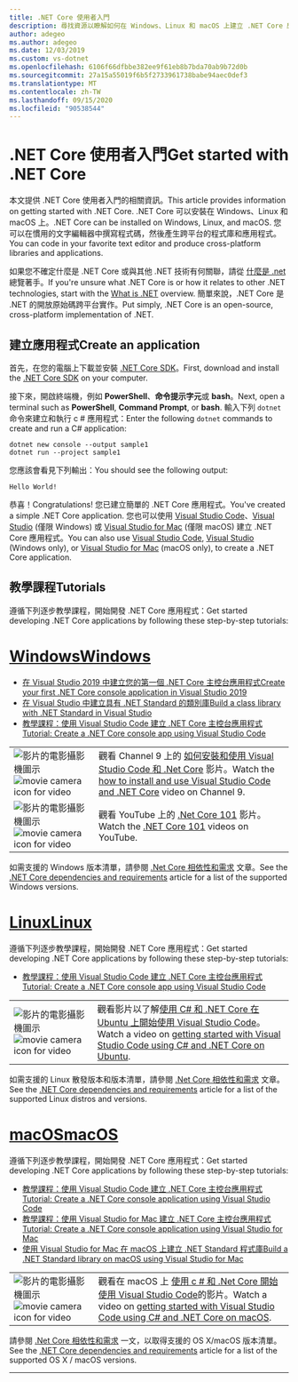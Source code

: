 ```yaml
---
title: .NET Core 使用者入門
description: 尋找資源以瞭解如何在 Windows、Linux 和 macOS 上建立 .NET Core 應用程式。
author: adegeo
ms.author: adegeo
ms.date: 12/03/2019
ms.custom: vs-dotnet
ms.openlocfilehash: 6106f66dfbbe382ee9f61eb8b7bda70ab9b72d0b
ms.sourcegitcommit: 27a15a55019f6b5f2733961738babe94aec0def3
ms.translationtype: MT
ms.contentlocale: zh-TW
ms.lasthandoff: 09/15/2020
ms.locfileid: "90538544"
---
```

# <a name="get-started-with-net-core"></a><span data-ttu-id="d5871-103">.NET Core 使用者入門</span><span class="sxs-lookup"><span data-stu-id="d5871-103">Get started with .NET Core</span></span>

<span data-ttu-id="d5871-104">本文提供 .NET Core 使用者入門的相關資訊。</span><span class="sxs-lookup"><span data-stu-id="d5871-104">This article provides information on getting started with .NET Core.</span></span> <span data-ttu-id="d5871-105">.NET Core 可以安裝在 Windows、Linux 和 macOS 上。</span><span class="sxs-lookup"><span data-stu-id="d5871-105">.NET Core can be installed on Windows, Linux, and macOS.</span></span> <span data-ttu-id="d5871-106">您可以在慣用的文字編輯器中撰寫程式碼，然後產生跨平台的程式庫和應用程式。</span><span class="sxs-lookup"><span data-stu-id="d5871-106">You can code in your favorite text editor and produce cross-platform libraries and applications.</span></span>

<span data-ttu-id="d5871-107">如果您不確定什麼是 .NET Core 或與其他 .NET 技術有何關聯，請從 [什麼是 .net](https://dotnet.microsoft.com/learn/dotnet/what-is-dotnet) 總覽著手。</span><span class="sxs-lookup"><span data-stu-id="d5871-107">If you're unsure what .NET Core is or how it relates to other .NET technologies, start with the [What is .NET](https://dotnet.microsoft.com/learn/dotnet/what-is-dotnet) overview.</span></span> <span data-ttu-id="d5871-108">簡單來說，.NET Core 是 .NET 的開放原始碼跨平台實作。</span><span class="sxs-lookup"><span data-stu-id="d5871-108">Put simply, .NET Core is an open-source, cross-platform implementation of .NET.</span></span>

## <a name="create-an-application"></a><span data-ttu-id="d5871-109">建立應用程式</span><span class="sxs-lookup"><span data-stu-id="d5871-109">Create an application</span></span>

<span data-ttu-id="d5871-110">首先，在您的電腦上下載並安裝 [.NET Core SDK](https://dotnet.microsoft.com/download)。</span><span class="sxs-lookup"><span data-stu-id="d5871-110">First, download and install the [.NET Core SDK](https://dotnet.microsoft.com/download) on your computer.</span></span>

<span data-ttu-id="d5871-111">接下來，開啟終端機，例如 **PowerShell**、**命令提示字元**或 **bash**。</span><span class="sxs-lookup"><span data-stu-id="d5871-111">Next, open a terminal such as **PowerShell**, **Command Prompt**, or **bash**.</span></span> <span data-ttu-id="d5871-112">輸入下列 `dotnet` 命令來建立和執行 c # 應用程式：</span><span class="sxs-lookup"><span data-stu-id="d5871-112">Enter the following `dotnet` commands to create and run a C# application:</span></span>

```dotnetcli
dotnet new console --output sample1
dotnet run --project sample1
```

<span data-ttu-id="d5871-113">您應該會看見下列輸出：</span><span class="sxs-lookup"><span data-stu-id="d5871-113">You should see the following output:</span></span>

```console
Hello World!
```

<span data-ttu-id="d5871-114">恭喜！</span><span class="sxs-lookup"><span data-stu-id="d5871-114">Congratulations!</span></span> <span data-ttu-id="d5871-115">您已建立簡單的 .NET Core 應用程式。</span><span class="sxs-lookup"><span data-stu-id="d5871-115">You've created a simple .NET Core application.</span></span> <span data-ttu-id="d5871-116">您也可以使用 [Visual Studio Code](./tutorials/with-visual-studio-code.md)、[Visual Studio](./tutorials/with-visual-studio.md) (僅限 Windows) 或 [Visual Studio for Mac](tutorials/with-visual-studio-mac.md) (僅限 macOS) 建立 .NET Core 應用程式。</span><span class="sxs-lookup"><span data-stu-id="d5871-116">You can also use [Visual Studio Code](./tutorials/with-visual-studio-code.md), [Visual Studio](./tutorials/with-visual-studio.md) (Windows only), or [Visual Studio for Mac](tutorials/with-visual-studio-mac.md) (macOS only), to create a .NET Core application.</span></span>

## <a name="tutorials"></a><span data-ttu-id="d5871-117">教學課程</span><span class="sxs-lookup"><span data-stu-id="d5871-117">Tutorials</span></span>

<span data-ttu-id="d5871-118">遵循下列逐步教學課程，開始開發 .NET Core 應用程式：</span><span class="sxs-lookup"><span data-stu-id="d5871-118">Get started developing .NET Core applications by following these step-by-step tutorials:</span></span>

<!-- markdownlint-disable MD025 -->

# <a name="windows"></a>[<span data-ttu-id="d5871-119">Windows</span><span class="sxs-lookup"><span data-stu-id="d5871-119">Windows</span></span>](#tab/windows)

- [<span data-ttu-id="d5871-120">在 Visual Studio 2019 中建立您的第一個 .NET Core 主控台應用程式</span><span class="sxs-lookup"><span data-stu-id="d5871-120">Create your first .NET Core console application in Visual Studio 2019</span></span>](./tutorials/with-visual-studio.md)
- [<span data-ttu-id="d5871-121">在 Visual Studio 中建立具有 .NET Standard 的類別庫</span><span class="sxs-lookup"><span data-stu-id="d5871-121">Build a class library with .NET Standard in Visual Studio</span></span>](./tutorials/library-with-visual-studio.md)
- [<span data-ttu-id="d5871-122">教學課程：使用 Visual Studio Code 建立 .NET Core 主控台應用程式</span><span class="sxs-lookup"><span data-stu-id="d5871-122">Tutorial: Create a .NET Core console app using Visual Studio Code</span></span>](tutorials/with-visual-studio-code.md)

|   |   |
|---|---|
| <span data-ttu-id="d5871-123">![影片的電影攝影機圖示](./media/video-icon.png "觀看影片")</span><span class="sxs-lookup"><span data-stu-id="d5871-123">![movie camera icon for video](./media/video-icon.png "Watch a video")</span></span> | <span data-ttu-id="d5871-124">觀看 Channel 9 上的 [如何安裝和使用 Visual Studio Code 和 .Net Core](https://channel9.msdn.com/Blogs/dotnet/Get-started-with-VS-Code-using-CSharp-and-NET-Core/) 影片。</span><span class="sxs-lookup"><span data-stu-id="d5871-124">Watch the [how to install and use Visual Studio Code and .NET Core](https://channel9.msdn.com/Blogs/dotnet/Get-started-with-VS-Code-using-CSharp-and-NET-Core/) video on Channel 9.</span></span> |
| <span data-ttu-id="d5871-125">![影片的電影攝影機圖示](./media/video-icon.png "觀看影片")</span><span class="sxs-lookup"><span data-stu-id="d5871-125">![movie camera icon for video](./media/video-icon.png "Watch a video")</span></span> | <span data-ttu-id="d5871-126">觀看 YouTube 上的 [.Net Core 101](https://www.youtube.com/playlist?list=PLdo4fOcmZ0oWoazjhXQzBKMrFuArxpW80) 影片。</span><span class="sxs-lookup"><span data-stu-id="d5871-126">Watch the [.NET Core 101](https://www.youtube.com/playlist?list=PLdo4fOcmZ0oWoazjhXQzBKMrFuArxpW80) videos on YouTube.</span></span> |

<span data-ttu-id="d5871-127">如需支援的 Windows 版本清單，請參閱 [.Net Core 相依性和需求](./install/windows.md) 文章。</span><span class="sxs-lookup"><span data-stu-id="d5871-127">See the [.NET Core dependencies and requirements](./install/windows.md) article for a list of the supported Windows versions.</span></span>

# <a name="linux"></a>[<span data-ttu-id="d5871-128">Linux</span><span class="sxs-lookup"><span data-stu-id="d5871-128">Linux</span></span>](#tab/linux)

<span data-ttu-id="d5871-129">遵循下列逐步教學課程，開始開發 .NET Core 應用程式：</span><span class="sxs-lookup"><span data-stu-id="d5871-129">Get started developing .NET Core applications by following these step-by-step tutorials:</span></span>

- [<span data-ttu-id="d5871-130">教學課程：使用 Visual Studio Code 建立 .NET Core 主控台應用程式</span><span class="sxs-lookup"><span data-stu-id="d5871-130">Tutorial: Create a .NET Core console app using Visual Studio Code</span></span>](tutorials/with-visual-studio-code.md)

|   |   |
|---|---|
| <span data-ttu-id="d5871-131">![影片的電影攝影機圖示](./media/video-icon.png "觀看影片")</span><span class="sxs-lookup"><span data-stu-id="d5871-131">![movie camera icon for video](./media/video-icon.png "Watch a video")</span></span> | <span data-ttu-id="d5871-132">觀看影片以了解[使用 C# 和 .NET Core 在 Ubuntu 上開始使用 Visual Studio Code](https://channel9.msdn.com/Blogs/dotnet/Get-started-with-VS-Code-Csharp-dotnet-Core-Ubuntu)。</span><span class="sxs-lookup"><span data-stu-id="d5871-132">Watch a video on [getting started with Visual Studio Code using C# and .NET Core on Ubuntu](https://channel9.msdn.com/Blogs/dotnet/Get-started-with-VS-Code-Csharp-dotnet-Core-Ubuntu).</span></span> |

<span data-ttu-id="d5871-133">如需支援的 Linux 散發版本和版本清單，請參閱 [.Net Core 相依性和需求](./install/linux.md) 文章。</span><span class="sxs-lookup"><span data-stu-id="d5871-133">See the [.NET Core dependencies and requirements](./install/linux.md) article for a list of the supported Linux distros and versions.</span></span>

# <a name="macos"></a>[<span data-ttu-id="d5871-134">macOS</span><span class="sxs-lookup"><span data-stu-id="d5871-134">macOS</span></span>](#tab/macos)

<span data-ttu-id="d5871-135">遵循下列逐步教學課程，開始開發 .NET Core 應用程式：</span><span class="sxs-lookup"><span data-stu-id="d5871-135">Get started developing .NET Core applications by following these step-by-step tutorials:</span></span>

- [<span data-ttu-id="d5871-136">教學課程：使用 Visual Studio Code 建立 .NET Core 主控台應用程式</span><span class="sxs-lookup"><span data-stu-id="d5871-136">Tutorial: Create a .NET Core console application using Visual Studio Code</span></span>](tutorials/with-visual-studio-code.md)
- [<span data-ttu-id="d5871-137">教學課程：使用 Visual Studio for Mac 建立 .NET Core 主控台應用程式</span><span class="sxs-lookup"><span data-stu-id="d5871-137">Tutorial: Create a .NET Core console application using Visual Studio for Mac</span></span>](tutorials/with-visual-studio-mac.md)
- [<span data-ttu-id="d5871-138">使用 Visual Studio for Mac 在 macOS 上建立 .NET Standard 程式庫</span><span class="sxs-lookup"><span data-stu-id="d5871-138">Build a .NET Standard library on macOS using Visual Studio for Mac</span></span>](tutorials/library-with-visual-studio-mac.md)

|   |   |
|---|---|
| <span data-ttu-id="d5871-139">![影片的電影攝影機圖示](media/video-icon.png "觀看影片")</span><span class="sxs-lookup"><span data-stu-id="d5871-139">![movie camera icon for video](media/video-icon.png "Watch a video")</span></span> | <span data-ttu-id="d5871-140">觀看在 macOS 上 [使用 c # 和 .Net Core 開始使用 Visual Studio Code](https://channel9.msdn.com/Blogs/dotnet/Get-started-VSCode-NET-Core-Mac)的影片。</span><span class="sxs-lookup"><span data-stu-id="d5871-140">Watch a video on [getting started with Visual Studio Code using C# and .NET Core on macOS](https://channel9.msdn.com/Blogs/dotnet/Get-started-VSCode-NET-Core-Mac).</span></span> |

<span data-ttu-id="d5871-141">請參閱 [.Net Core 相依性和需求](./install/macos.md) 一文，以取得支援的 OS X/macOS 版本清單。</span><span class="sxs-lookup"><span data-stu-id="d5871-141">See the [.NET Core dependencies and requirements](./install/macos.md) article for a list of the supported OS X / macOS versions.</span></span>

---
